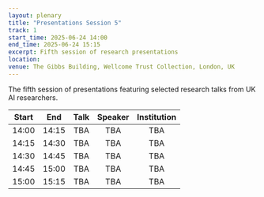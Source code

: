 ```yaml
---
layout: plenary
title: "Presentations Session 5"
track: 1
start_time: 2025-06-24 14:00
end_time: 2025-06-24 15:15
excerpt: Fifth session of research presentations
location:
venue: The Gibbs Building, Wellcome Trust Collection, London, UK
---
```


The fifth session of presentations featuring selected research talks from UK AI researchers.

| Start   | End    | Talk                                                                                                                        | Speaker                |  Institution              |
|  :----: | :----: |   :----:                                                                                                                    |   :----:               |   :----:                  | 
| 14:00   | 14:15  | TBA                                                                                                                         | TBA                    | TBA                       |
| 14:15   | 14:30  | TBA                                                                                                                         | TBA                    | TBA                       |
| 14:30   | 14:45  | TBA                                                                                                                         | TBA                    | TBA                       |
| 14:45   | 15:00  | TBA                                                                                                                         | TBA                    | TBA                       |
| 15:00   | 15:15  | TBA                                                                                                                         | TBA                    | TBA                       | 